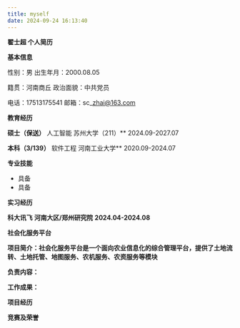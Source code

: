 ```yaml
---
title: myself
date: 2024-09-24 16:13:40
---
```


**翟士超 个人简历**

**基本信息**

性别：男	出生年月：2000.08.05

籍贯：河南商丘	政治面貌：中共党员

电话：17513175541	邮箱：sc\_zhai@163.com

**教育经历**

**硕士（保送）**	人工智能	苏州大学（211）**	2024.09-2027.07

**本科（3/139）**	软件工程	河南工业大学**	2020.09-2024.07

**专业技能**

- 具备
- 具备

**实习经历**

**科大讯飞**	**河南大区/郑州研究院**	**2024.04-2024.08**

**社会化服务平台**

**项目简介：社会化服务平台是一个面向农业信息化的综合管理平台，提供了土地流转、土地托管、地图服务、农机服务、农资服务等模块**

**负责内容：**

**工作成果：**

**项目经历**













**竞赛及荣誉**













